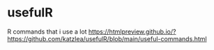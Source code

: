 # usefulR
R commands that i use a lot
https://htmlpreview.github.io/?https://github.com/katzlea/usefulR/blob/main/useful-commands.html
